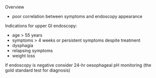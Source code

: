 Overview  
* poor correlation between symptoms and endoscopy appearance

  
Indications for upper GI endoscopy:  
* age \> 55 years
* symptoms \> 4 weeks or persistent symptoms despite treatment
* dysphagia
* relapsing symptoms
* weight loss

  
If endoscopy is negative consider 24\-hr oesophageal pH monitoring (the gold standard test for diagnosis)